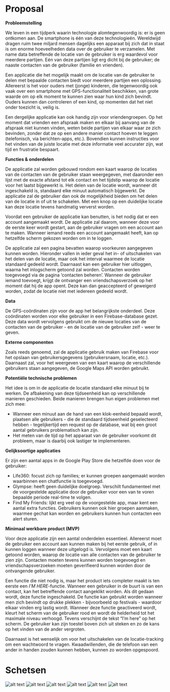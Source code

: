 # Proposal
<b>Probleemstelling</b>

We leven in een tijdperk waarin technologie alomtegenwoordig is: er is geen ontkomen aan. De smartphone is één van deze technologieën. Wereldwijd dragen ruim twee miljard mensen dagelijks een apparaat bij zich dat in staat is om enorme hoeveelheden data over de gebruiker te verzamelen. Met name data betreffende de locatie van de gebruiker is erg waardevol voor meerdere partijen. Eén van deze partijen ligt erg dicht bij de gebruiker; de naaste contacten van de gebruiker (familie en vrienden). 

Een applicatie die het mogelijk maakt om de locatie van de gebruiker te delen met bepaalde contacten biedt voor meerdere partijen een oplossing. Allereerst is het voor ouders met (jonge) kinderen, die tegenwoordig ook vaak over een smartphone met GPS-functionaliteit beschikken, van grote waarde om op elk moment te kunnen zien waar hun kind zich bevindt. Ouders kunnen dan controleren of een kind, op momenten dat het niet onder toezicht is, veilig is.

Een dergelijke applicatie kan ook handig zijn voor vriendengroepen. Op het moment dat vrienden een afspraak maken en elkaar bij aanvang van de afspraak niet kunnen vinden, weten beide partijen van elkaar waar ze zich bevinden, zonder dat ze op een andere manier contact hoeven te leggen (telefonisch, via berichten-apps, etc.). Bovendien kunnen instructies voor het vinden van de juiste locatie met deze informatie veel accurater zijn, wat tijd en frustratie bespaart. 
 
<b>Functies & onderdelen</b>

De applicatie zal worden gebouwd rondom een kaart waarop de locaties van de contacten van de gebruiker staan weergegeven, met daaronder een lijst met de exacte afstand tot elk contact en het tijdstip waarop de locatie voor het laatst bijgewerkt is. Het delen van de locatie wordt, wanneer dit ingeschakeld is, standaard elke minuut automatisch bijgewerkt. De applicatie zal de gebruiker dan ook de mogelijkheid bieden om het delen van de locatie in of uit te schakelen. Met een knop op een duidelijke locatie kan deze locatie tevens handmatig ververst worden. 

Voordat een gebruiker de applicatie kan benutten, is het nodig dat er een account aangemaakt wordt. De applicatie zal daarom, wanneer deze voor de eerste keer wordt gestart, aan de gebruiker vragen om een account aan te maken. Wanneer iemand reeds een account aangemaakt heeft, kan op hetzelfde scherm gekozen worden om in te loggen.

De applicatie zal een pagina bevatten waarop voorkeuren aangegeven kunnen worden. Hieronder vallen in ieder geval het in- of uitschakelen van het delen van de locatie, maar ook het interval waarmee de locatie standaard gedeeld wordt. Daarnaast kan een gebruiker hier uitloggen, waarna het inlogscherm getoond zal worden. 
Contacten worden toegevoegd via de pagina ‘contacten beheren’. Wanneer de gebruiker iemand toevoegt, krijgt de ontvanger een vriendschapsverzoek op het moment dat hij de app opent. Deze kan dan geaccepteerd of geweigerd worden, zodat de locatie niet met iedereen gedeeld wordt.
	
<b>Data</b>

De GPS-coördinaten zijn voor de app het belangrijkste onderdeel. Deze coördinaten worden voor elke gebruiker in een Firebase-database gezet. Deze data wordt vervolgens gebruikt om de nieuwe locaties van de contacten van de gebruiker - en de locatie van de gebruiker zelf - weer te geven.
 
<b>Externe componenten</b>

Zoals reeds genoemd, zal de applicatie gebruik maken van Firebase voor het opslaan van gebruikersgegevens (gebruikersnaam, locatie, etc.). Daarnaast zal, voor het weergeven van een kaart waarop de verschillende gebruikers staan aangegeven, de Google Maps API worden gebruikt.
 
<b>Potentiële technische problemen</b>

Het idee is om in de applicatie de locatie standaard elke minuut bij te werken. De afbakening van deze tijdseenheid kan op verschillende manieren geschieden. Beide manieren brengen hun eigen problemen met zich mee:
- Wanneer een minuut aan de hand van een klok-eenheid bepaald wordt, plaatsen alle gebruikers - die de standaard tijdseenheid geselecteerd hebben - tegelijkertijd een request op de database, wat bij een groot aantal gebruikers problematisch kan zijn.
- Het meten van de tijd op het apparaat van de gebruiker voorkomt dit probleem, maar is daarbij ook lastiger te implementeren.
 
<b>Gelijksoortige applicaties</b>

Er zijn een aantal apps in de Google Play Store die hetzelfde doen voor de gebruiker:
- Life360: focust zich op families; er kunnen groepen aangemaakt worden waarbinnen een chatfunctie is toegevoegd.
- Glympse: heeft geen duidelijke doelgroep. Verschilt fundamenteel met de voorgestelde applicatie door de gebruiker voor een van te voren bepaalde periode real-time te volgen. 
- Find My Friends: lijkt erg veel op de voorgestelde app, maar kent een aantal extra functies. Gebruikers kunnen ook hier groepen aanmaken, waarmee gechat kan worden en gebruikers kunnen hun contacten een alert sturen.
 
<b>Minimaal werkbare product (MVP)</b>

Voor deze applicatie zijn een aantal onderdelen essentieel. Allereerst moet de gebruiker een account aan kunnen maken bij het eerste gebruik, of in kunnen loggen wanneer deze uitgelogd is. Vervolgens moet een kaart getoond worden, waarop de locatie van alle contacten van de gebruiker te zien zijn. Contacten moeten tevens kunnen worden toegevoegd en vriendschapsverzoeken moeten geverifieerd kunnen worden door de ontvangende gebruiker. 

Een functie die niet nodig is, maar het product iets completer maakt is ten eerste een <i>I’M HERE</i>-functie. Wanneer een gebruiker in de buurt is van een contact, kan het betreffende contact aangeklikt worden. Als dit gedaan wordt, deze functie ingeschakeld. De functie kan gebruikt worden wanneer men zich bevindt op drukke plekken - bijvoorbeeld op festivals - waardoor elkaar vinden erg lastig wordt. Wanneer deze functie geactiveerd wordt, kleurt het scherm van de gebruiker rood en wordt de helderheid tot het maximale niveau verhoogd. Tevens verschijnt de tekst “I’m here” op het scherm. De gebruiker kan zijn toestel boven zich uit steken en zo de kans op het vinden van de ander vergroten. 

Daarnaast is het wenselijk om voor het uitschakelen van de locatie-tracking om een wachtwoord te vragen. Kwaadwillenden, die de telefoon van een ander in handen zouden kunnen hebben, kunnen zo worden opgespoord.

# Schetsen
![alt text](https://github.com/a-deda/share-location/blob/master/doc/1-main.png)
![alt text](https://github.com/a-deda/share-location/blob/master/doc/2-main-request.png)
![alt text](https://github.com/a-deda/share-location/blob/master/doc/3-side-panel.png)
![alt text](https://github.com/a-deda/share-location/blob/master/doc/4-contacts.png)
![alt text](https://github.com/a-deda/share-location/blob/master/doc/5-add-contacts.png)
![alt text](https://github.com/a-deda/share-location/blob/master/doc/6-register.png)
